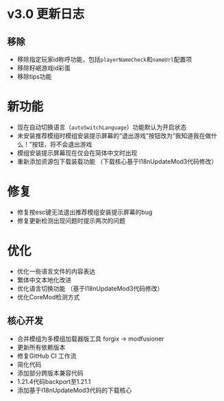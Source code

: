 # v3.0 更新日志

## 移除

- 移除指定玩家id称呼功能，包括`playerNameCheck`和`nameUrl`配置项
- 移除籽岷游戏id彩蛋
- 移除tips功能

# 新功能

- 现在自动切换语言（`autoSwitchLanguage`）功能默认为开启状态
- 未安装推荐模组时模组安装提示屏幕的“退出游戏”按钮改为“我知道我在做什么！”按钮，将不会退出游戏
- 模组安装提示屏幕现在仅会在简体中文时出现
- 重新添加资源包下载装载功能 （下载核心基于I18nUpdateMod3代码修改）

# 修复

- 修复按esc键无法退出推荐模组安装提示屏幕的bug
- 修复更新检测出现问题时提示两次的问题

# 优化

- 优化一些语言文件的内容表达
- 繁体中文本地化改进
- 优化语言切换功能 （基于I18nUpdateMod3代码修改）
- 优化CoreMod检测方式

## 核心开发

- 合并模组为多模组加载器版工具 forgix -> modfusioner
- 更新所有依赖版本
- 修复GitHub CI 工作流
- 简化代码
- 添加部分跨版本兼容代码
- 1.21.4代码backport至1.21.1
- 添加基于I18nUpdateMod3代码的下载核心
